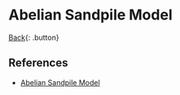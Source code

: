 # Abelian Sandpile Model

[Back](../math.md){: .button}

## References

- [Abelian Sandpile Model](https://en.wikipedia.org/wiki/Abelian_sandpile_model)

